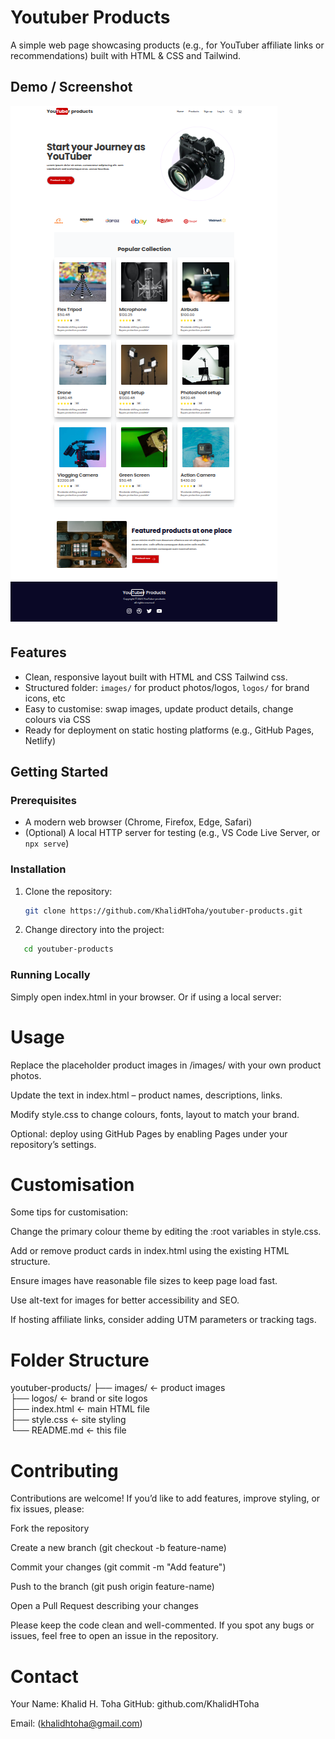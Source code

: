 # Youtuber Products

A simple web page showcasing products (e.g., for YouTuber affiliate links or recommendations) built with HTML & CSS and Tailwind.

## Demo / Screenshot

![screenshot](https://raw.githubusercontent.com/KhalidHToha/youtuber-products/refs/heads/main/images/Screenshot.png)

## Features

- Clean, responsive layout built with HTML and CSS Tailwind css.
- Structured folder: `images/` for product photos/logos, `logos/` for brand icons, etc
- Easy to customise: swap images, update product details, change colours via CSS
- Ready for deployment on static hosting platforms (e.g., GitHub Pages, Netlify)

## Getting Started

### Prerequisites

- A modern web browser (Chrome, Firefox, Edge, Safari)
- (Optional) A local HTTP server for testing (e.g., VS Code Live Server, or `npx serve`)

### Installation

1. Clone the repository:

   ```bash
   git clone https://github.com/KhalidHToha/youtuber-products.git
   ```

2. Change directory into the project:

```bash
   cd youtuber-products

```

### Running Locally

Simply open index.html in your browser.
Or if using a local server:

# Usage

Replace the placeholder product images in /images/ with your own product photos.

Update the text in index.html – product names, descriptions, links.

Modify style.css to change colours, fonts, layout to match your brand.

Optional: deploy using GitHub Pages by enabling Pages under your repository’s settings.

# Customisation

Some tips for customisation:

Change the primary colour theme by editing the :root variables in style.css.

Add or remove product cards in index.html using the existing HTML structure.

Ensure images have reasonable file sizes to keep page load fast.

Use alt-text for images for better accessibility and SEO.

If hosting affiliate links, consider adding UTM parameters or tracking tags.

# Folder Structure

youtuber-products/
├── images/ ← product images  
├── logos/ ← brand or site logos  
├── index.html ← main HTML file  
├── style.css ← site styling  
└── README.md ← this file

# Contributing

Contributions are welcome! If you’d like to add features, improve styling, or fix issues, please:

Fork the repository

Create a new branch (git checkout -b feature-name)

Commit your changes (git commit -m "Add feature")

Push to the branch (git push origin feature-name)

Open a Pull Request describing your changes

Please keep the code clean and well-commented.
If you spot any bugs or issues, feel free to open an issue in the repository.

# Contact

Your Name: Khalid H. Toha
GitHub: github.com/KhalidHToha

Email: (khalidhtoha@gmail.com)
